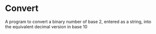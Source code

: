 # Convert
A program to convert a binary number of base 2, entered as a string, into the equivalent decimal version in base 10
